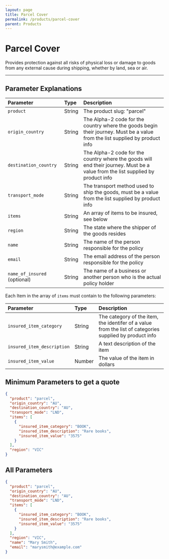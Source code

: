 ```yaml
---
layout: page
title: Parcel Cover
permalink: /products/parcel-cover
parent: Products
---
```


# Parcel Cover

Provides protection against all risks of physical loss or damage to goods from any external cause during shipping, whether by land, sea or air.

---

## Parameter Explanations

| Parameter    | Type   | Description |
|:-------------|:-------|:------------|
| `product`    | String | The product slug: "parcel" |
| `origin_country`    | String | The Alpha-2 code for the country where the goods begin their journey. Must be a value from the list supplied by product info |
| `destination_country`    | String | The Alpha-2 code for the country where the goods will end their journey. Must be a value from the list supplied by product info |
| `transport_mode`    | String | The transport method used to ship the goods, must be a value from the list supplied by product info |
| `items`    | String | An array of items to be insured, see below |
| `region`    | String | The state where the shipper of the goods resides |
| `name`    | String | The name of the person responsible for the policy |
| `email`    | String | The email address of the person responsible for the policy |
| `name_of_insured` (optional)   | String | The name of a business or another person who is the actual policy holder |

Each Item in the array of `items` must contain to the following parameters:

| Parameter    | Type   | Description |
|:-------------|:-------|:------------|
| `insured_item_category`    | String | The category of the item, the identifer of a value from the list of categories supplied by product info |
| `insured_item_description`    | String | A text description of the item |
| `insured_item_value`    | Number | The value of the item in dollars |

## Minimum Parameters to get a quote

```json
{
  "product": "parcel",
  "origin_country": "AU",
  "destination_country": "AU",
  "transport_mode": "LND",
  "items": [
    {
      "insured_item_category": "BOOK",
      "insured_item_description": "Rare books",
      "insured_item_value": "3575"
    }
  ],
  "region": "VIC"
}
```

## All Parameters

```json
{
  "product": "parcel",
  "origin_country": "AU",
  "destination_country": "AU",
  "transport_mode": "LND",
  "items": [
    {
      "insured_item_category": "BOOK",
      "insured_item_description": "Rare books",
      "insured_item_value": "3575"
    }
  ],
  "region": "VIC",    
  "name": "Mary Smith",
  "email": "marysmith@example.com"
}
```